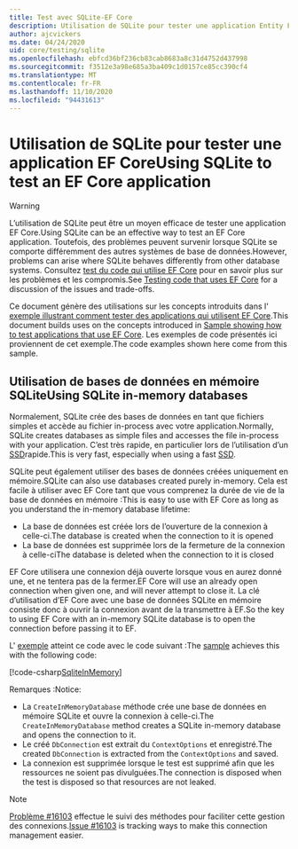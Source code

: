 ```yaml
---
title: Test avec SQLite-EF Core
description: Utilisation de SQLite pour tester une application Entity Framework Core
author: ajcvickers
ms.date: 04/24/2020
uid: core/testing/sqlite
ms.openlocfilehash: ebfcd36bf236cb83cab8683a8c31d4752d437998
ms.sourcegitcommit: f3512e3a98e685a3ba409c1d0157ce85cc390cf4
ms.translationtype: MT
ms.contentlocale: fr-FR
ms.lasthandoff: 11/10/2020
ms.locfileid: "94431613"
---
```

# <a name="using-sqlite-to-test-an-ef-core-application"></a><span data-ttu-id="b8fbb-103">Utilisation de SQLite pour tester une application EF Core</span><span class="sxs-lookup"><span data-stu-id="b8fbb-103">Using SQLite to test an EF Core application</span></span>

> [!WARNING]
> <span data-ttu-id="b8fbb-104">L’utilisation de SQLite peut être un moyen efficace de tester une application EF Core.</span><span class="sxs-lookup"><span data-stu-id="b8fbb-104">Using SQLite can be an effective way to test an EF Core application.</span></span>
> <span data-ttu-id="b8fbb-105">Toutefois, des problèmes peuvent survenir lorsque SQLite se comporte différemment des autres systèmes de base de données.</span><span class="sxs-lookup"><span data-stu-id="b8fbb-105">However, problems can arise where SQLite behaves differently from other database systems.</span></span>
> <span data-ttu-id="b8fbb-106">Consultez [test du code qui utilise EF Core](xref:core/testing/index) pour en savoir plus sur les problèmes et les compromis.</span><span class="sxs-lookup"><span data-stu-id="b8fbb-106">See [Testing code that uses EF Core](xref:core/testing/index) for a discussion of the issues and trade-offs.</span></span>  

<span data-ttu-id="b8fbb-107">Ce document génère des utilisations sur les concepts introduits dans l' [exemple illustrant comment tester des applications qui utilisent EF Core](xref:core/testing/testing-sample).</span><span class="sxs-lookup"><span data-stu-id="b8fbb-107">This document builds uses on the concepts introduced in [Sample showing how to test applications that use EF Core](xref:core/testing/testing-sample).</span></span>
<span data-ttu-id="b8fbb-108">Les exemples de code présentés ici proviennent de cet exemple.</span><span class="sxs-lookup"><span data-stu-id="b8fbb-108">The code examples shown here come from this sample.</span></span>

## <a name="using-sqlite-in-memory-databases"></a><span data-ttu-id="b8fbb-109">Utilisation de bases de données en mémoire SQLite</span><span class="sxs-lookup"><span data-stu-id="b8fbb-109">Using SQLite in-memory databases</span></span>

<span data-ttu-id="b8fbb-110">Normalement, SQLite crée des bases de données en tant que fichiers simples et accède au fichier in-process avec votre application.</span><span class="sxs-lookup"><span data-stu-id="b8fbb-110">Normally, SQLite creates databases as simple files and accesses the file in-process with your application.</span></span>
<span data-ttu-id="b8fbb-111">C’est très rapide, en particulier lors de l’utilisation d’un [SSD](https://en.wikipedia.org/wiki/Solid-state_drive)rapide.</span><span class="sxs-lookup"><span data-stu-id="b8fbb-111">This is very fast, especially when using a fast [SSD](https://en.wikipedia.org/wiki/Solid-state_drive).</span></span>

<span data-ttu-id="b8fbb-112">SQLite peut également utiliser des bases de données créées uniquement en mémoire.</span><span class="sxs-lookup"><span data-stu-id="b8fbb-112">SQLite can also use databases created purely in-memory.</span></span>
<span data-ttu-id="b8fbb-113">Cela est facile à utiliser avec EF Core tant que vous comprenez la durée de vie de la base de données en mémoire :</span><span class="sxs-lookup"><span data-stu-id="b8fbb-113">This is easy to use with EF Core as long as you understand the in-memory database lifetime:</span></span>

* <span data-ttu-id="b8fbb-114">La base de données est créée lors de l’ouverture de la connexion à celle-ci.</span><span class="sxs-lookup"><span data-stu-id="b8fbb-114">The database is created when the connection to it is opened</span></span>
* <span data-ttu-id="b8fbb-115">La base de données est supprimée lors de la fermeture de la connexion à celle-ci</span><span class="sxs-lookup"><span data-stu-id="b8fbb-115">The database is deleted when the connection to it is closed</span></span>

<span data-ttu-id="b8fbb-116">EF Core utilisera une connexion déjà ouverte lorsque vous en aurez donné une, et ne tentera pas de la fermer.</span><span class="sxs-lookup"><span data-stu-id="b8fbb-116">EF Core will use an already open connection when given one, and will never attempt to close it.</span></span>
<span data-ttu-id="b8fbb-117">La clé d’utilisation d’EF Core avec une base de données SQLite en mémoire consiste donc à ouvrir la connexion avant de la transmettre à EF.</span><span class="sxs-lookup"><span data-stu-id="b8fbb-117">So the key to using EF Core with an in-memory SQLite database is to open the connection before passing it to EF.</span></span>  

<span data-ttu-id="b8fbb-118">L' [exemple](xref:core/testing/testing-sample) atteint ce code avec le code suivant :</span><span class="sxs-lookup"><span data-stu-id="b8fbb-118">The [sample](xref:core/testing/testing-sample) achieves this with the following code:</span></span>

[!code-csharp[SqliteInMemory](../../../samples/core/Miscellaneous/Testing/ItemsWebApi/Tests/SqliteInMemoryItemsControllerTest.cs?name=SqliteInMemory)]

<span data-ttu-id="b8fbb-119">Remarques :</span><span class="sxs-lookup"><span data-stu-id="b8fbb-119">Notice:</span></span>

* <span data-ttu-id="b8fbb-120">La `CreateInMemoryDatabase` méthode crée une base de données en mémoire SQLite et ouvre la connexion à celle-ci.</span><span class="sxs-lookup"><span data-stu-id="b8fbb-120">The `CreateInMemoryDatabase` method creates a SQLite in-memory database and opens the connection to it.</span></span>
* <span data-ttu-id="b8fbb-121">Le créé `DbConnection` est extrait du `ContextOptions` et enregistré.</span><span class="sxs-lookup"><span data-stu-id="b8fbb-121">The created `DbConnection` is extracted from the `ContextOptions` and saved.</span></span>
* <span data-ttu-id="b8fbb-122">La connexion est supprimée lorsque le test est supprimé afin que les ressources ne soient pas divulguées.</span><span class="sxs-lookup"><span data-stu-id="b8fbb-122">The connection is disposed when the test is disposed so that resources are not leaked.</span></span>

> [!NOTE]
> <span data-ttu-id="b8fbb-123">[Problème #16103](https://github.com/dotnet/efcore/issues/16103) effectue le suivi des méthodes pour faciliter cette gestion des connexions.</span><span class="sxs-lookup"><span data-stu-id="b8fbb-123">[Issue #16103](https://github.com/dotnet/efcore/issues/16103) is tracking ways to make this connection management easier.</span></span>
